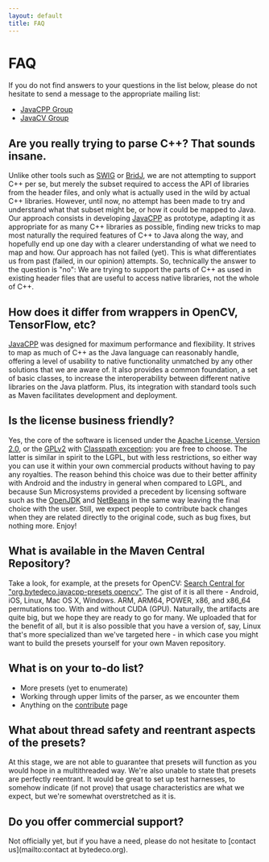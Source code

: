 ```yaml
---
layout: default
title: FAQ
---
```


FAQ
===

If you do not find answers to your questions in the list below, please do not hesitate to send a message to the appropriate mailing list:

 * [JavaCPP Group](http://groups.google.com/group/javacpp-project)
 * [JavaCV Group](http://groups.google.com/group/javacv)


Are you really trying to parse C++? That sounds insane.
-------------------------------------------------------
Unlike other tools such as [SWIG](http://www.swig.org/) or [BridJ](https://code.google.com/p/bridj/), we are not attempting to support C++ per se, but merely the subset required to access the API of libraries from the header files, and only what is actually used in the wild by actual C++ libraries. However, until now, no attempt has been made to try and understand what that subset might be, or how it could be mapped to Java. Our approach consists in developing [JavaCPP](https://github.com/bytedeco/javacpp) as prototype, adapting it as appropriate for as many C++ libraries as possible, finding new tricks to map most naturally the required features of C++ to Java along the way, and hopefully end up one day with a clearer understanding of what we need to map and how. Our approach has not failed (yet). This is what differentiates us from past (failed, in our opinion) attempts. So, technically the answer to the question is "no": We are trying to support the parts of C++ as used in existing header files that are useful to access native libraries, not the whole of C++.


How does it differ from wrappers in OpenCV, TensorFlow, etc?
------------------------------------------------------------
[JavaCPP](https://github.com/bytedeco/javacpp) was designed for maximum performance and flexibility. It strives to map as much of C++ as the Java language can reasonably handle, offering a level of usability to native functionality unmatched by any other solutions that we are aware of. It also provides a common foundation, a set of basic classes, to increase the interoperability between different native libraries on the Java platform. Plus, its integration with standard tools such as Maven facilitates development and deployment.


Is the license business friendly? 
---------------------------------
Yes, the core of the software is licensed under the [Apache License, Version 2.0](http://www.apache.org/licenses/LICENSE-2.0), or the [GPLv2](http://www.gnu.org/licenses/gpl-2.0.html) with [Classpath exception](http://www.gnu.org/software/classpath/license.html): you are free to choose. The latter is similar in spirit to the LGPL, but with less restrictions, so either way you can use it within your own commercial products without having to pay any royalties. The reason behind this choice was due to their better affinity with Android and the industry in general when compared to LGPL, and because Sun Microsystems provided a precedent by licensing software such as the [OpenJDK](http://openjdk.java.net/legal/gplv2+ce.html) and [NetBeans](https://netbeans.org/cddl-gplv2.html) in the same way leaving the final choice with the user. Still, we expect people to contribute back changes when they are related directly to the original code, such as bug fixes, but nothing more. Enjoy!


What is available in the Maven Central Repository?
--------------------------------------------------
Take a look, for example, at the presets for OpenCV: [Search Central for "org.bytedeco.javacpp-presets opencv"](http://search.maven.org/#search%7Cga%7C1%7Corg.bytedeco.javacpp-presets%20opencv). The gist of it is all there - Android, iOS, Linux, Mac OS X, Windows. ARM, ARM64, POWER, x86, and x86_64 permutations too. With and without CUDA (GPU). Naturally, the artifacts are quite big, but we hope they are ready to go for many. We uploaded that for the benefit of all, but it is also possible that you have a version of, say, Linux that's more specialized than we've targeted here - in which case you might want to build the presets yourself for your own Maven repository.


What is on your to-do list?
---------------------------
* More presets (yet to enumerate)
* Working through upper limits of the parser, as we encounter them
* Anything on the [contribute](../contribute/) page


What about thread safety and reentrant aspects of the presets?
--------------------------------------------------------------
At this stage, we are not able to guarantee that presets will function as you would hope in a multithreaded way. We're also unable to state that presets are perfectly reentrant. It would be great to set up test harnesses, to somehow indicate (if not prove) that usage characteristics are what we expect, but we're somewhat overstretched as it is.


Do you offer commercial support?
--------------------------------
Not officially yet, but if you have a need, please do not hesitate to [contact us](mailto:contact at bytedeco.org).

